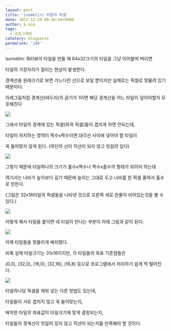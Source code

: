 ```yaml
---
layout: post
title: 'isometirc 타일의 픽셀'
date: 2012-12-28 00:50:56+0900
author: b.kim
tags:
  - 프로그래밍 
catetory: blogposts
permalink: '146'
---
```



isometirc 쿼터뷰의 타일을 만들 때 64x32크기의 타일을 그냥 이어붙여 버리면

타일의 가장자리가 잘리는 현상이 발생한다.

경계선을 원래크기로 보면 가느다란 선으로 보일 뿐이지만 실제로는 픽셀로 맞물려 있기 때문이다.

아래그림처럼 경계선(테두리)의 굵기가 1이면 해당 경계선을 어느 타일이 덮어야할지 모호해진다

![](https://raw.githubusercontent.com/tibyte/blog-res/master/legacy/146/0.png)

  

  

  

  

  

그래서 타일의 경계에 있는 픽셀(외곽 픽셀)들이 겹치게 하면 안되는데,

타일이 차지하는 영역이 짝수x짝수이면 대각선 사이에 넣어야 할 타일이

꼭 들어맞지 않게 된다. (하단의 선이 직선이 되지 않고 엇갈려 있다)

![](https://raw.githubusercontent.com/tibyte/blog-res/master/legacy/146/1.png)

  

  

  

  

그렇기 때문에 타일하나의 크기가 홀수x짝수나 짝수x홀수의 형태가 되어야 하는데

여기서는 너비가 높이보다 길기 때문에 높이는 그대로 두고 너비를 한 픽셀 줄여서 홀수로 만든다.

(그림은 32x16타일의 픽셀들을 나타낸 것으로 오른쪽 세로 한줄이 비어있는것을 볼 수 있다.)

![](https://raw.githubusercontent.com/tibyte/blog-res/master/legacy/146/2.png)

  

  

  

이렇게 해서 타일을 붙이면 네 타일이 만나는 부분이 아래 그림과 같이 된다.

![](https://raw.githubusercontent.com/tibyte/blog-res/master/legacy/146/3.png)

  

  

  

  

  

  

이제 타일들을 맞물리게 배치했다.

비록 실제 타일크기는 31x16이지만, 각 타일들의 좌표 기준점들은

(0,0), (32,0), (16,0), (32,16), (16,8) 등으로 프로그램에서 처리하기 쉽게 딱 떨어진다.

![](https://raw.githubusercontent.com/tibyte/blog-res/master/legacy/146/4.png)

  

  

  

  

  

타일하나당 픽셀을 채워 넣는 다른 방법도 있는데,

타일들이 서로 겹치지 않고 꼭 들어맞는지,

배치한 타일의 좌표값이 타일크기에 맞게 결정되는지,  

타일들의 경계선이 엇갈려 있지 않고 직선이 되는지를 만족해야 할 것이다.

  

  

  

  

  

  

  

  

  



